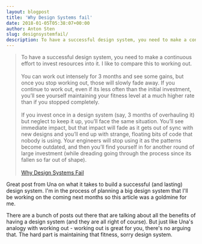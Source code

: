 ```yaml
---
layout: blogpost
title: 'Why Design Systems fail'
date: 2018-01-05T05:38:07+00:00
author: Anton Sten
slug: designsystemfail/
description: To have a successful design system, you need to make a continuous effort to invest resources into it.
---
```


>To have a successful design system, you need to make a continuous effort to invest resources into it. I like to compare this to working out.<br><br>You can work out intensely for 3 months and see some gains, but once you stop working out, those will slowly fade away. If you continue to work out, even if its less often than the initial investment, you’ll see yourself maintaining your fitness level at a much higher rate than if you stopped completely.<br><br>If you invest once in a design system (say, 3 months of overhauling it) but neglect to keep it up, you’ll face the same situation. You’ll see immediate impact, but that impact will fade as it gets out of sync with new designs and you’ll end up with strange, floating bits of code that nobody is using. Your engineers will stop using it as the patterns become outdated, and then you’ll find yourself in for another round of large investment (while dreading going through the process since its fallen so far out of shape).<br><br>
[Why Design Systems Fail](https://24ways.org/2017/why-design-systems-fail/)

Great post from Una on what it takes to build a successful (and lasting) design system. I'm in the process of planning a big design system that I'll be working on the coming next months so this article was a goldmine for me. 

There are a bunch of posts out there that are talking about all the benefits of having a design system (and they are all right of course). But just like Una's analogy with working out - working out is great for you, there's no arguing that. The hard part is maintaining that fitness, sorry design system. 
